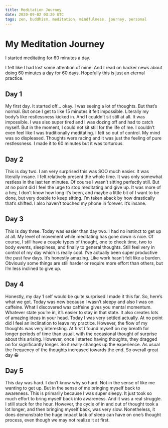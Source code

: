 ```yaml
---
title: Meditation Journey
date: 2020-09-02 03:20 UTC
tags: zen, buddhism, meditation, mindfulness, journey, personal
---
```


# My Meditation Journey

I started meditating for 60 minutes a day.

I felt like I had lost some attention of mine. And I read on hacker news about doing 60 minutes a day for 60 days. Hopefully this is just an eternal practice.

## Day 1

My first day. It started off... okay. I was seeing a lot of thoughts. But that’s normal. But once I get to like 15 minutes it felt impossible. Literally my body’s like restlessness kicked in. And I couldn’t sit still at all. It was impossible. I was also super tired and I was dozing off and had to catch myself. But in the moment, I could not sit still for the life of me. I couldn’t even feel like I was traditionally meditating. I felt so out of control. My mind was so displeased. Thoughts were racing and it was just the feeling of pure restlessness. I made it to 60 minutes but it was torturous.

## Day 2

This is day two. I am very surprised this was SOO much easier. It was literally insane. I felt relatively present the whole time. It was only somewhat restless in the last ten minutes. Of course I wasn’t sitting perfectly still. But at no point did I feel the urge to stop meditating and give up. It was more of a hey, I don’t know how long it’s been, and maybe a little bit of I want to be done, but very doable to keep sitting. I’m taken aback by how drastically that’s shifted. I also haven’t touched my phone in forever. It’s insane.

## Day 3

This is day three. Today was easier than day two. I had no instinct to get up at all. My level of movement while meditating has gone down is nice. Of course, I still have a couple types of thought, one to check time, two to body events, sleepiness, and finally to general thoughts. Still feel very in control of my day which is really cool. I’ve actually been super productive the past few days. It’s honestly amazing. Like work hasn’t felt like a burden. Obviously some things are still harder or require more effort than others, but I’m less inclined to give up.

## Day 4

Honestly, my day 1 self would be quite surprised I made it this far. So, here’s what we got. Today was new because I wasn’t sleepy and also I was on caffeine. What I discovered was caffeine gives you mental momentum. Whatever state you’re in, it’s easier to stay in that state. It also creates lots of amazing ideas in your head. Today I was very settled actually. At no point did I feel an inclination to leave my practice. However, the flow of my thoughts was very interesting. At first I found myself on my breath for longer periods of time than usual, with the occasional thought of surprise about this arising. However, once I started having thoughts, they dragged on for significantly longer. So it really changes up the experience. As usual the frequency of the thoughts increased towards the end. So overall great day 😀

## Day 5

This day was hard. I don’t know why so hard. Not in the sense of like me wanting to get up. But in the sense of me bringing myself back to awareness. This is primarily because I was super sleepy. It just took so much effort to bring myself back into awareness. And it was a real struggle. I still stuck for the hour. However, the cycle of in and out of thought took a lot longer, and then bringing myself back, was very slow.
Nonetheless, it does demonstrate the huge impact lack of sleep can have on one’s thought process, even though we may not realize it at first.

